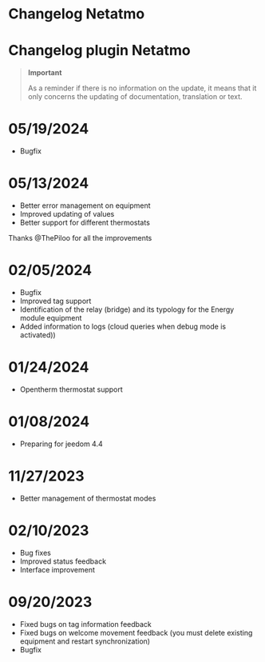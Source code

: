 # Changelog Netatmo

# Changelog plugin Netatmo

>**Important**
>
>As a reminder if there is no information on the update, it means that it only concerns the updating of documentation, translation or text.

# 05/19/2024

- Bugfix

# 05/13/2024

- Better error management on equipment
- Improved updating of values
- Better support for different thermostats

Thanks @ThePiloo for all the improvements

# 02/05/2024

- Bugfix
- Improved tag support
- Identification of the relay (bridge) and its typology for the Energy module equipment
- Added information to logs (cloud queries when debug mode is activated))

# 01/24/2024

- Opentherm thermostat support

# 01/08/2024

- Preparing for jeedom 4.4

# 11/27/2023

- Better management of thermostat modes

# 02/10/2023

- Bug fixes
- Improved status feedback
- Interface improvement

# 09/20/2023

- Fixed bugs on tag information feedback
- Fixed bugs on welcome movement feedback (you must delete existing equipment and restart synchronization)
- Bugfix
